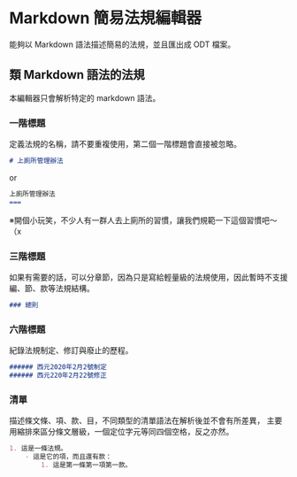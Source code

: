 # Markdown 簡易法規編輯器

能夠以 Markdown 語法描述簡易的法規，並且匯出成 ODT 檔案。

## 類 Markdown 語法的法規

本編輯器只會解析特定的 markdown 語法。

### 一階標題
定義法規的名稱，請不要重複使用，第二個一階標題會直接被忽略。

```markdown
# 上廁所管理辦法
```
or
```markdown
上廁所管理辦法
===
```
※開個小玩笑，不少人有一群人去上廁所的習慣，讓我們規範一下這個習慣吧～（x

### 三階標題
如果有需要的話，可以分章節，因為只是寫給輕量級的法規使用，因此暫時不支援編、節、款等法規結構。

```markdown
### 總則
```

### 六階標題
紀錄法規制定、修訂與廢止的歷程。

```markdown
###### 西元2020年2月2號制定
###### 西元220年2月22號修正
```

### 清單
描述條文條、項、款、目，不同類型的清單語法在解析後並不會有所差異，
主要用縮排來區分條文層級，一個定位字元等同四個空格，反之亦然。

```markdown
1. 這是一條法規。
	- 這是它的項，而且還有款：
		1. 這是第一條第一項第一款。
```